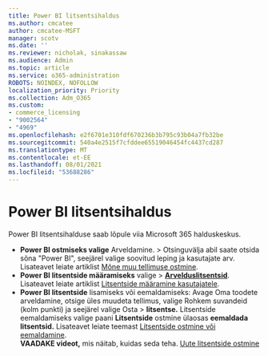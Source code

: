 ```yaml
---
title: Power BI litsentsihaldus
ms.author: cmcatee
author: cmcatee-MSFT
manager: scotv
ms.date: ''
ms.reviewer: nicholak, sinakassaw
ms.audience: Admin
ms.topic: article
ms.service: o365-administration
ROBOTS: NOINDEX, NOFOLLOW
localization_priority: Priority
ms.collection: Adm_O365
ms.custom:
- commerce_licensing
- "9002564"
- "4969"
ms.openlocfilehash: e2f6701e310fdf670236b3b795c93b04a7fb32be
ms.sourcegitcommit: 540a4e2515f7cfddee65519046454fc4437cd287
ms.translationtype: MT
ms.contentlocale: et-EE
ms.lasthandoff: 08/01/2021
ms.locfileid: "53688286"
---
```

# <a name="power-bi-license-management"></a>Power BI litsentsihaldus

Power BI litsentsihalduse saab lõpule viia Microsoft 365 halduskeskus.

- **Power BI ostmiseks valige** Arveldamine.  \> **[](https://go.microsoft.com/fwlink/p/?linkid=868433)** Otsinguvälja abil saate otsida sõna "Power BI", seejärel valige soovitud leping ja kasutajate arv. Lisateavet leiate artiklist [Mõne muu tellimuse ostmine](/microsoft-365/commerce/try-or-buy-microsoft-365#buy-a-different-subscription).
- **Power BI litsentside määramiseks** valige   >  **[Arvelduslitsentsid](https://go.microsoft.com/fwlink/p/?linkid=842264)**. Lisateavet leiate artiklist [Litsentside määramine kasutajatele](/microsoft-365/admin/manage/assign-licenses-to-users).
- **Power BI litsentside** lisamiseks või eemaldamiseks: Avage Oma toodete arveldamine, otsige üles muudeta tellimus, valige Rohkem suvandeid (kolm punkti) ja seejärel valige Osta  >  **[](https://go.microsoft.com/fwlink/p/?linkid=842054)** **litsentse.**  Litsentside eemaldamiseks valige paani **Litsentside** ostmine ülaosas **eemaldada litsentsid.** Lisateavet leiate teemast [Litsentside ostmine või eemaldamine](/microsoft-365/commerce/licenses/buy-licenses).\
**VAADAKE videot,** mis näitab, kuidas seda teha. [Uute litsentside ostmine](https://go.microsoft.com/fwlink/p/?linkid=2154857)
